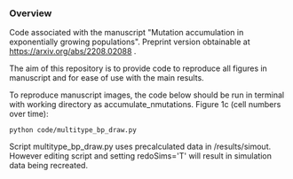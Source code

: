 ### Overview
Code associated with the manuscript "Mutation accumulation in exponentially growing
populations". Preprint version obtainable at https://arxiv.org/abs/2208.02088 . 

The aim of this repository is to provide code to reproduce all figures in manuscript and for ease of use with the main results. 


To reproduce manuscript images, the code below should be run in terminal with working directory as accumulate_nmutations.
Figure 1c (cell numbers over time): 
```
python code/multitype_bp_draw.py 
```
Script multitype_bp_draw.py uses precalculated data in /results/simout. However editing script and setting redoSims='T' will result in simulation data being recreated.
